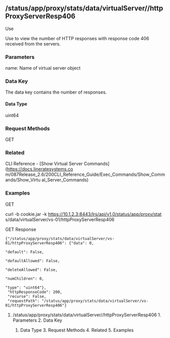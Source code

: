 ## /status/app/proxy/stats/data/virtualServer/<name>/httpProxyServerResp406

Use

Use to view the number of HTTP responses with response code 406 received from
the servers.

### Parameters

name: Name of virtual server object

### Data Key

The data key contains the number of responses.

#### Data Type

uint64

### Request Methods

GET

### Related

CLI Reference - [Show Virtual Server Commands](https://docs.lineratesystems.co
m/087Release_2.6/200CLI_Reference_Guide/Exec_Commands/Show_Commands/Show_Virtu
al_Server_Commands)

### Examples

GET

curl -b cookie.jar -k https://10.1.2.3:8443/lrs/api/v1.0/status/app/proxy/stat
s/data/virtualServer/vs-01/httpProxyServerResp406

GET Response

    
    
    {"/status/app/proxy/stats/data/virtualServer/vs-01/httpProxyServerResp406": {"data": 0,
                                                                               "default": False,
                                                                               "defaultAllowed": False,
                                                                               "deleteAllowed": False,
                                                                               "numChildren": 0,
                                                                               "type": "uint64"},
     "httpResponseCode": 200,
     "recurse": False,
     "requestPath": "/status/app/proxy/stats/data/virtualServer/vs-01/httpProxyServerResp406"}
    

  1. /status/app/proxy/stats/data/virtualServer/<name>/httpProxyServerResp406
    1. Parameters
    2. Data Key
      1. Data Type
    3. Request Methods
    4. Related
    5. Examples

